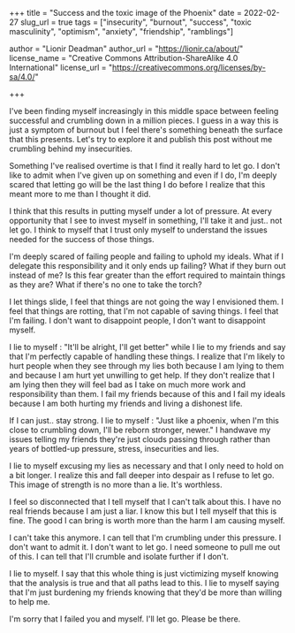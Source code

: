 +++
title = "Success and the toxic image of the Phoenix"
date = 2022-02-27
slug_url = true
tags = ["insecurity", "burnout", "success", "toxic masculinity", "optimism", "anxiety", "friendship", "ramblings"]

author = "Lionir Deadman"
author_url = "https://lionir.ca/about/"
license_name = "Creative Commons Attribution-ShareAlike 4.0 International"
license_url = "https://creativecommons.org/licenses/by-sa/4.0/"

+++

I've been finding myself increasingly in this middle space between feeling successful and crumbling down in a million pieces. I guess in a way this is just a symptom of burnout but I feel there's something beneath the surface that this presents. Let's try to explore it and publish this post without me crumbling behind my insecurities.

<!--more-->

Something I've realised overtime is that I find it really hard to let go. I don't like to admit when I've given up on something and even if I do, I'm deeply scared that letting go will be the last thing I do before I realize that this meant more to me than I thought it did.

I think that this results in putting myself under a lot of pressure. At every opportunity that I see to invest myself in something, I'll take it and just.. not let go. I think to myself that I trust only myself to understand the issues needed for the success of those things.

I'm deeply scared of failing people and failing to uphold my ideals. What if I delegate this responsibility and it only ends up failing? What if they burn out instead of me? Is this fear greater than the effort required to maintain things as they are? What if there's no one to take the torch?

I let things slide, I feel that things are not going the way I envisioned them. I feel that things are rotting, that I'm not capable of saving things. I feel that I'm failing. I don't want to disappoint people, I don't want to disappoint myself.

I lie to myself : "It'll be alright, I'll get better" while I lie to my friends and say that I'm perfectly capable of handling these things. I realize that I'm likely to hurt people when they see through my lies both because I am lying to them and because I am hurt yet unwilling to get help. If they don't realize that I am lying then they will feel bad as I take on much more work and responsibility than them. I fail my friends because of this and I fail my ideals because I am both hurting my friends and living a dishonest life.

If I can just.. stay strong. I lie to myself : "Just like a phoenix, when I'm this close to crumbling down, I'll be reborn stronger, newer." I handwave my issues telling my friends they're just clouds passing through rather than years of bottled-up pressure, stress, insecurities and lies.

I lie to myself excusing my lies as necessary and that I only need to hold on a bit longer. I realize this and fall deeper into despair as I refuse to let go. This image of strength is no more than a lie. It's worthless.

I feel so disconnected that I tell myself that I can't talk about this. I have no real friends because I am just a liar. I know this but I tell myself that this is fine. The good I can bring is worth more than the harm I am causing myself.

I can't take this anymore. I can tell that I'm crumbling under this pressure. I don't want to admit it. I don't want to let go. I need someone to pull me out of this. I can tell that I'll crumble and isolate further if I don't.

I lie to myself. I say that this whole thing is just victimizing myself knowing that the analysis is true and that all paths lead to this. I lie to myself saying that I'm just burdening my friends knowing that they'd be more than willing to help me.

I'm sorry that I failed you and myself. I'll let go. Please be there.
